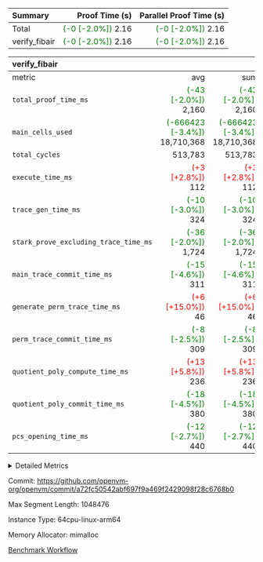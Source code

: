 | Summary | Proof Time (s) | Parallel Proof Time (s) |
|:---|---:|---:|
| Total | <span style='color: green'>(-0 [-2.0%])</span> 2.16 | <span style='color: green'>(-0 [-2.0%])</span> 2.16 |
| verify_fibair | <span style='color: green'>(-0 [-2.0%])</span> 2.16 | <span style='color: green'>(-0 [-2.0%])</span> 2.16 |


| verify_fibair |||||
|:---|---:|---:|---:|---:|
|metric|avg|sum|max|min|
| `total_proof_time_ms ` | <span style='color: green'>(-43 [-2.0%])</span> 2,160 | <span style='color: green'>(-43 [-2.0%])</span> 2,160 | <span style='color: green'>(-43 [-2.0%])</span> 2,160 | <span style='color: green'>(-43 [-2.0%])</span> 2,160 |
| `main_cells_used     ` | <span style='color: green'>(-666423 [-3.4%])</span> 18,710,368 | <span style='color: green'>(-666423 [-3.4%])</span> 18,710,368 | <span style='color: green'>(-666423 [-3.4%])</span> 18,710,368 | <span style='color: green'>(-666423 [-3.4%])</span> 18,710,368 |
| `total_cycles        ` |  513,783 |  513,783 |  513,783 |  513,783 |
| `execute_time_ms     ` | <span style='color: red'>(+3 [+2.8%])</span> 112 | <span style='color: red'>(+3 [+2.8%])</span> 112 | <span style='color: red'>(+3 [+2.8%])</span> 112 | <span style='color: red'>(+3 [+2.8%])</span> 112 |
| `trace_gen_time_ms   ` | <span style='color: green'>(-10 [-3.0%])</span> 324 | <span style='color: green'>(-10 [-3.0%])</span> 324 | <span style='color: green'>(-10 [-3.0%])</span> 324 | <span style='color: green'>(-10 [-3.0%])</span> 324 |
| `stark_prove_excluding_trace_time_ms` | <span style='color: green'>(-36 [-2.0%])</span> 1,724 | <span style='color: green'>(-36 [-2.0%])</span> 1,724 | <span style='color: green'>(-36 [-2.0%])</span> 1,724 | <span style='color: green'>(-36 [-2.0%])</span> 1,724 |
| `main_trace_commit_time_ms` | <span style='color: green'>(-15 [-4.6%])</span> 311 | <span style='color: green'>(-15 [-4.6%])</span> 311 | <span style='color: green'>(-15 [-4.6%])</span> 311 | <span style='color: green'>(-15 [-4.6%])</span> 311 |
| `generate_perm_trace_time_ms` | <span style='color: red'>(+6 [+15.0%])</span> 46 | <span style='color: red'>(+6 [+15.0%])</span> 46 | <span style='color: red'>(+6 [+15.0%])</span> 46 | <span style='color: red'>(+6 [+15.0%])</span> 46 |
| `perm_trace_commit_time_ms` | <span style='color: green'>(-8 [-2.5%])</span> 309 | <span style='color: green'>(-8 [-2.5%])</span> 309 | <span style='color: green'>(-8 [-2.5%])</span> 309 | <span style='color: green'>(-8 [-2.5%])</span> 309 |
| `quotient_poly_compute_time_ms` | <span style='color: red'>(+13 [+5.8%])</span> 236 | <span style='color: red'>(+13 [+5.8%])</span> 236 | <span style='color: red'>(+13 [+5.8%])</span> 236 | <span style='color: red'>(+13 [+5.8%])</span> 236 |
| `quotient_poly_commit_time_ms` | <span style='color: green'>(-18 [-4.5%])</span> 380 | <span style='color: green'>(-18 [-4.5%])</span> 380 | <span style='color: green'>(-18 [-4.5%])</span> 380 | <span style='color: green'>(-18 [-4.5%])</span> 380 |
| `pcs_opening_time_ms ` | <span style='color: green'>(-12 [-2.7%])</span> 440 | <span style='color: green'>(-12 [-2.7%])</span> 440 | <span style='color: green'>(-12 [-2.7%])</span> 440 | <span style='color: green'>(-12 [-2.7%])</span> 440 |



<details>
<summary>Detailed Metrics</summary>

|  | verify_program_compile_ms | total_cells | stark_prove_excluding_trace_time_ms | quotient_poly_compute_time_ms | quotient_poly_commit_time_ms | perm_trace_commit_time_ms | pcs_opening_time_ms | main_trace_commit_time_ms |
| --- | --- | --- | --- | --- | --- | --- | --- |
|  | 5 | 65,536 | 67 | 3 | 14 | 0 | 36 | 13 | 

| air_name | rows | quotient_deg | main_cols | interactions | constraints | cells |
| --- | --- | --- | --- | --- | --- | --- |
| AccessAdapterAir<2> |  | 4 |  | 5 | 11 |  | 
| AccessAdapterAir<4> |  | 4 |  | 5 | 11 |  | 
| AccessAdapterAir<8> |  | 4 |  | 5 | 11 |  | 
| FibonacciAir | 32,768 | 1 | 2 |  | 5 | 65,536 | 
| FriReducedOpeningAir |  | 4 |  | 31 | 52 |  | 
| NativePoseidon2Air<BabyBearParameters>, 1> |  | 4 |  | 176 | 555 |  | 
| PhantomAir |  | 4 |  | 3 | 4 |  | 
| ProgramAir |  | 1 |  | 1 | 4 |  | 
| VariableRangeCheckerAir |  | 1 |  | 1 | 4 |  | 
| VmAirWrapper<AluNativeAdapterAir, FieldArithmeticCoreAir> |  | 4 |  | 15 | 25 |  | 
| VmAirWrapper<BranchNativeAdapterAir, BranchEqualCoreAir<1> |  | 4 |  | 11 | 22 |  | 
| VmAirWrapper<JalNativeAdapterAir, JalCoreAir> |  | 4 |  | 7 | 6 |  | 
| VmAirWrapper<NativeAdapterAir<2, 0>, PublicValuesCoreAir> |  | 4 |  | 11 | 22 |  | 
| VmAirWrapper<NativeLoadStoreAdapterAir<1>, NativeLoadStoreCoreAir<1> |  | 4 |  | 15 | 16 |  | 
| VmAirWrapper<NativeLoadStoreAdapterAir<4>, NativeLoadStoreCoreAir<4> |  | 4 |  | 15 | 16 |  | 
| VmAirWrapper<NativeVectorizedAdapterAir<4>, FieldExtensionCoreAir> |  | 4 |  | 15 | 23 |  | 
| VmConnectorAir |  | 4 |  | 3 | 8 |  | 
| VolatileBoundaryAir |  | 4 |  | 4 | 16 |  | 

| group | trace_gen_time_ms | total_proof_time_ms | total_cycles | total_cells | stark_prove_excluding_trace_time_ms | quotient_poly_compute_time_ms | quotient_poly_commit_time_ms | perm_trace_commit_time_ms | pcs_opening_time_ms | main_trace_commit_time_ms | main_cells_used | generate_perm_trace_time_ms | execute_time_ms |
| --- | --- | --- | --- | --- | --- | --- | --- | --- | --- | --- | --- | --- | --- |
| verify_fibair | 324 | 2,160 | 513,783 | 43,401,880 | 1,724 | 236 | 380 | 309 | 440 | 311 | 18,710,368 | 46 | 112 | 

| group | air_name | rows | prep_cols | perm_cols | main_cols | cells |
| --- | --- | --- | --- | --- | --- | --- |
| verify_fibair | AccessAdapterAir<2> | 65,536 |  | 12 | 11 | 1,507,328 | 
| verify_fibair | AccessAdapterAir<4> | 32,768 |  | 12 | 13 | 819,200 | 
| verify_fibair | AccessAdapterAir<8> | 128 |  | 12 | 17 | 3,712 | 
| verify_fibair | FriReducedOpeningAir | 1,024 |  | 36 | 25 | 62,464 | 
| verify_fibair | NativePoseidon2Air<BabyBearParameters>, 1> | 16,384 |  | 216 | 399 | 10,076,160 | 
| verify_fibair | PhantomAir | 16,384 |  | 8 | 6 | 229,376 | 
| verify_fibair | ProgramAir | 8,192 |  | 8 | 10 | 147,456 | 
| verify_fibair | VariableRangeCheckerAir | 262,144 | 2 | 8 | 1 | 2,359,296 | 
| verify_fibair | VmAirWrapper<AluNativeAdapterAir, FieldArithmeticCoreAir> | 262,144 |  | 20 | 29 | 12,845,056 | 
| verify_fibair | VmAirWrapper<BranchNativeAdapterAir, BranchEqualCoreAir<1> | 131,072 |  | 16 | 23 | 5,111,808 | 
| verify_fibair | VmAirWrapper<JalNativeAdapterAir, JalCoreAir> | 16,384 |  | 12 | 9 | 344,064 | 
| verify_fibair | VmAirWrapper<NativeLoadStoreAdapterAir<1>, NativeLoadStoreCoreAir<1> | 131,072 |  | 24 | 22 | 6,029,312 | 
| verify_fibair | VmAirWrapper<NativeLoadStoreAdapterAir<4>, NativeLoadStoreCoreAir<4> | 16,384 |  | 24 | 31 | 901,120 | 
| verify_fibair | VmAirWrapper<NativeVectorizedAdapterAir<4>, FieldExtensionCoreAir> | 8,192 |  | 20 | 38 | 475,136 | 
| verify_fibair | VmConnectorAir | 2 | 1 | 8 | 4 | 24 | 
| verify_fibair | VolatileBoundaryAir | 131,072 |  | 8 | 11 | 2,490,368 | 

</details>


Commit: https://github.com/openvm-org/openvm/commit/a72fc50542abf697f9a469f2429098f28c6768b0

Max Segment Length: 1048476

Instance Type: 64cpu-linux-arm64

Memory Allocator: mimalloc

[Benchmark Workflow](https://github.com/openvm-org/openvm/actions/runs/12980594164)
